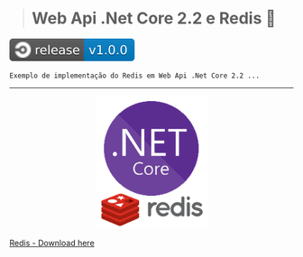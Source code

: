 > # Web Api .Net Core 2.2 e Redis 🔗
![](https://github.com/DevCarlosLima/DotNetCore2.2_Redis/blob/master/Books/Images/release.svg)
```
Exemplo de implementação do Redis em Web Api .Net Core 2.2 ...
```
---
<p align="center">
<img src="https://github.com/DevCarlosLima/DotNetCore2.2_Redis/blob/master/Books/Images/image.PNG" width="200" heigth="200" />
</p>

[Redis - Download here](https://github.com/microsoftarchive/redis/releases)